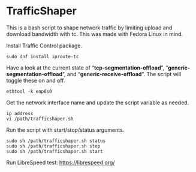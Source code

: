 # TrafficShaper
This is a bash script to shape network traffic by limiting upload and download bandwidth with tc. This was made with Fedora Linux in mind.

Install Traffic Control package.
```
sudo dnf install iproute-tc
```
Have a look at the current state of “**tcp-segmentation-offload**”, “**generic-segmentation-offload**”, and “**generic-receive-offload**”. The script will toggle these on and off.
```
ethtool -k enp6s0
```
Get the network interface name and update the script variable as needed.
```
ip address
vi /path/trafficshaper.sh
```
Run the script with start/stop/status arguments.
```
sudo sh /path/trafficshaper.sh status
sudo sh /path/trafficshaper.sh stop
sudo sh /path/trafficshaper.sh start
```
Run LibreSpeed test: https://librespeed.org/
